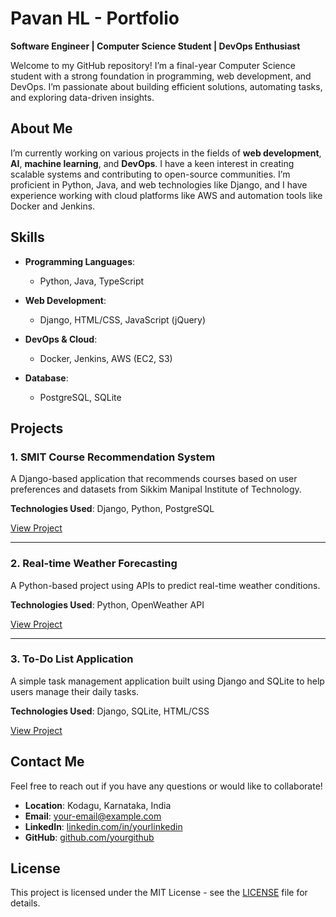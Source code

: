 # Pavan HL - Portfolio

**Software Engineer | Computer Science Student | DevOps Enthusiast**

Welcome to my GitHub repository! I’m a final-year Computer Science student with a strong foundation in programming, web development, and DevOps. I’m passionate about building efficient solutions, automating tasks, and exploring data-driven insights.

## About Me

I’m currently working on various projects in the fields of **web development**, **AI**, **machine learning**, and **DevOps**. I have a keen interest in creating scalable systems and contributing to open-source communities. I’m proficient in Python, Java, and web technologies like Django, and I have experience working with cloud platforms like AWS and automation tools like Docker and Jenkins.

## Skills

- **Programming Languages**:  
  - Python, Java, TypeScript
  
- **Web Development**:  
  - Django, HTML/CSS, JavaScript (jQuery)
  
- **DevOps & Cloud**:  
  - Docker, Jenkins, AWS (EC2, S3)
  
- **Database**:  
  - PostgreSQL, SQLite
  
## Projects

### 1. **SMIT Course Recommendation System**
A Django-based application that recommends courses based on user preferences and datasets from Sikkim Manipal Institute of Technology.

**Technologies Used**: Django, Python, PostgreSQL

[View Project](https://github.com/yourgithub/smit-course-recommendation-system)

---

### 2. **Real-time Weather Forecasting**
A Python-based project using APIs to predict real-time weather conditions.

**Technologies Used**: Python, OpenWeather API

[View Project](https://github.com/yourgithub/real-time-weather-forecasting)

---

### 3. **To-Do List Application**
A simple task management application built using Django and SQLite to help users manage their daily tasks.

**Technologies Used**: Django, SQLite, HTML/CSS

[View Project](https://github.com/yourgithub/todo-list-application)

## Contact Me

Feel free to reach out if you have any questions or would like to collaborate!

- **Location**: Kodagu, Karnataka, India
- **Email**: [your-email@example.com](mailto:your-email@example.com)
- **LinkedIn**: [linkedin.com/in/yourlinkedin](https://linkedin.com/in/yourlinkedin)
- **GitHub**: [github.com/yourgithub](https://github.com/yourgithub)

## License

This project is licensed under the MIT License - see the [LICENSE](LICENSE) file for details.
